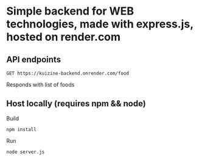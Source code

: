 # Simple backend for WEB technologies, made with express.js, hosted on render.com

## API endpoints
```
GET https://kuizine-backend.onrender.com/food
```
Responds with list of foods

## Host locally (requires npm && node)
Build
```
npm install
```

Run
```
node server.js
```
